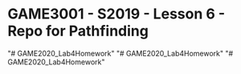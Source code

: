 # GAME3001 - S2019 - Lesson 6 - Repo for Pathfinding
"# GAME2020_Lab4Homework" 
"# GAME2020_Lab4Homework" 
"# GAME2020_Lab4Homework" 
